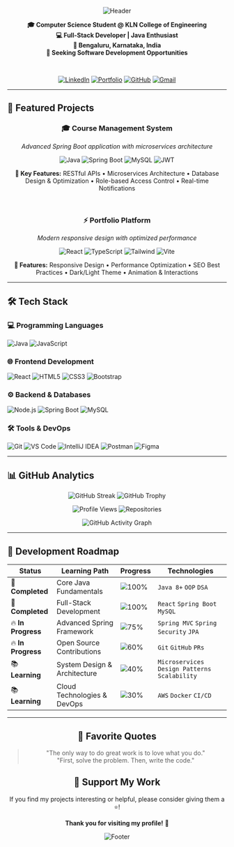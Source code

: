 <div align="center">

![Header](https://capsule-render.vercel.app/api?type=waving&color=0:4facfe,100:00f2fe&height=200&section=header&text=Vasanth%20Raj&fontSize=60&fontAlignY=35&animation=scaleIn&desc=Full-Stack%20Developer%20•%20Java%20Specialist&descAlignY=65&descSize=18&fontColor=ffffff)

</div>

<div align="center">

**🎓 Computer Science Student @ KLN College of Engineering**  
**💻 Full-Stack Developer | Java Enthusiast**  
**📍 Bengaluru, Karnataka, India**  
**🚀 Seeking Software Development Opportunities**

</div>

<br>

<div align="center">

[![LinkedIn](https://img.shields.io/badge/LinkedIn-0A66C2?style=for-the-badge&logo=linkedin&logoColor=white)](https://www.linkedin.com/in/iamvasanthraj/)
[![Portfolio](https://img.shields.io/badge/Portfolio-000000?style=for-the-badge&logo=About.me&logoColor=white)](https://iamvasanthraj.github.io/)
[![GitHub](https://img.shields.io/badge/GitHub-181717?style=for-the-badge&logo=github&logoColor=white)](https://github.com/iamvasanthraj)
[![Gmail](https://img.shields.io/badge/Gmail-EA4335?style=for-the-badge&logo=gmail&logoColor=white)](mailto:vasanthraj.official@gmail.com)

</div>

---

## 🚀 Featured Projects

<div align="center">

### 🎓 Course Management System
*Advanced Spring Boot application with microservices architecture*

![Java](https://img.shields.io/badge/Java-ED8B00?style=for-the-badge&logo=java&logoColor=white)
![Spring Boot](https://img.shields.io/badge/Spring_Boot-6DB33F?style=for-the-badge&logo=spring-boot&logoColor=white)
![MySQL](https://img.shields.io/badge/MySQL-4479A1?style=for-the-badge&logo=mysql&logoColor=white)
![JWT](https://img.shields.io/badge/JWT-000000?style=for-the-badge&logo=json-web-tokens&logoColor=white)

**🔧 Key Features:** RESTful APIs • Microservices Architecture • Database Design & Optimization • Role-based Access Control • Real-time Notifications

<br>

### ⚡ Portfolio Platform
*Modern responsive design with optimized performance*

![React](https://img.shields.io/badge/React-61DAFB?style=for-the-badge&logo=react&logoColor=black)
![TypeScript](https://img.shields.io/badge/TypeScript-3178C6?style=for-the-badge&logo=typescript&logoColor=white)
![Tailwind](https://img.shields.io/badge/Tailwind_CSS-38B2AC?style=for-the-badge&logo=tailwind-css&logoColor=white)
![Vite](https://img.shields.io/badge/Vite-646CFF?style=for-the-badge&logo=vite&logoColor=white)

**🎨 Features:** Responsive Design • Performance Optimization • SEO Best Practices • Dark/Light Theme • Animation & Interactions

</div>

---

## 🛠️ Tech Stack

### 💻 Programming Languages
![Java](https://img.shields.io/badge/Java-%23ED8B00.svg?style=for-the-badge&logo=java&logoColor=white)
![JavaScript](https://img.shields.io/badge/JavaScript-%23F7DF1E.svg?style=for-the-badge&logo=javascript&logoColor=black)

### 🌐 Frontend Development
![React](https://img.shields.io/badge/React-%2320232a.svg?style=for-the-badge&logo=react&logoColor=%2361DAFB)
![HTML5](https://img.shields.io/badge/HTML5-%23E34F26.svg?style=for-the-badge&logo=html5&logoColor=white)
![CSS3](https://img.shields.io/badge/CSS3-%231572B6.svg?style=for-the-badge&logo=css3&logoColor=white)
![Bootstrap](https://img.shields.io/badge/Bootstrap-%23563D7C.svg?style=for-the-badge&logo=bootstrap&logoColor=white)

### ⚙️ Backend & Databases
![Node.js](https://img.shields.io/badge/Node.js-339933?style=for-the-badge&logo=node.js&logoColor=white)
![Spring Boot](https://img.shields.io/badge/Spring_Boot-%236DB33F.svg?style=for-the-badge&logo=spring-boot&logoColor=white)
![MySQL](https://img.shields.io/badge/MySQL-%2300f.svg?style=for-the-badge&logo=mysql&logoColor=white)

### 🛠️ Tools & DevOps
![Git](https://img.shields.io/badge/Git-%23F05033.svg?style=for-the-badge&logo=git&logoColor=white)
![VS Code](https://img.shields.io/badge/VS_Code-%23007ACC.svg?style=for-the-badge&logo=visual-studio-code&logoColor=white)
![IntelliJ IDEA](https://img.shields.io/badge/IntelliJ_IDEA-%23000000.svg?style=for-the-badge&logo=intellij-idea&logoColor=white)
![Postman](https://img.shields.io/badge/Postman-%23FF6C37.svg?style=for-the-badge&logo=postman&logoColor=white)
![Figma](https://img.shields.io/badge/Figma-%23F24E1E.svg?style=for-the-badge&logo=figma&logoColor=white)

---

## 📊 GitHub Analytics

<div align="center">

![GitHub Streak](https://github-readme-streak-stats.herokuapp.com/?user=iamvasanthraj&theme=radical&hide_border=true&background=0d1117&ring=58a6ff&fire=58a6ff&currStreakLabel=58a6ff)
![GitHub Trophy](https://github-profile-trophy.vercel.app/?username=iamvasanthraj&theme=radical&no-frame=true&row=2&column=3&margin-w=15&margin-h=15)

![Profile Views](https://komarev.com/ghpvc/?username=iamvasanthraj&color=blueviolet&style=for-the-badge)
![Repositories](https://img.shields.io/badge/Repositories-15+-blue?style=for-the-badge&logo=github)

![GitHub Activity Graph](https://github-readme-activity-graph.vercel.app/graph?username=iamvasanthraj&theme=react-dark&hide_border=true&area=true&bg_color=0d1117&color=58a6ff&line=58a6ff&point=58a6ff&area_color=0d1117)

</div>

---

## 🎯 Development Roadmap

| Status | Learning Path | Progress | Technologies |
|--------|---------------|----------|-------------|
| 🎯 **Completed** | Core Java Fundamentals | ![100%](https://progress-bar.xyz/100/?title=100%&color=4CAF50) | `Java 8+` `OOP` `DSA` |
| 🎯 **Completed** | Full-Stack Development | ![100%](https://progress-bar.xyz/100/?title=100%&color=4CAF50) | `React` `Spring Boot` `MySQL` |
| 🔥 **In Progress** | Advanced Spring Framework | ![75%](https://progress-bar.xyz/75/?title=75%&color=FF9800) | `Spring MVC` `Spring Security` `JPA` |
| 🔥 **In Progress** | Open Source Contributions | ![60%](https://progress-bar.xyz/60/?title=60%&color=FF9800) | `Git` `GitHub` `PRs` |
| 📚 **Learning** | System Design & Architecture | ![40%](https://progress-bar.xyz/40/?title=40%&color=2196F3) | `Microservices` `Design Patterns` `Scalability` |
| 📚 **Learning** | Cloud Technologies & DevOps | ![30%](https://progress-bar.xyz/30/?title=30%&color=2196F3) | `AWS` `Docker` `CI/CD` |

---

<div align="center">

## 📜 Favorite Quotes

> "The only way to do great work is to love what you do."  
> "First, solve the problem. Then, write the code."

## 🌟 Support My Work

If you find my projects interesting or helpful, please consider giving them a ⭐!

**Thank you for visiting my profile!** 🚀

![Footer](https://capsule-render.vercel.app/api?type=waving&color=0:00f2fe,100:4facfe&height=120&section=footer&animation=fadeIn&reversal=true)

</div>
